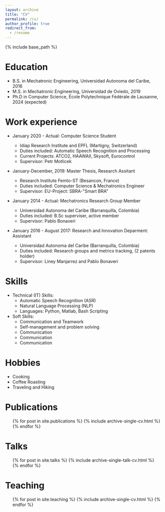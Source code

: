 ```yaml
---
layout: archive
title: "CV"
permalink: /cv/
author_profile: true
redirect_from:
  - /resume
---
```


{% include base_path %}

Education
======
* B.S. in Mechatronic Engineering, Universidad Autonoma del Caribe, 2016
* M.S. in Mechatronic Engineering, Universidad de Oviedo, 2019
* Ph.D in Computer Science, École Polytechnique Fédérale de Lausanne, 2024 (expected)

Work experience
======
* January 2020 - Actual: Computer Science Student
  * Idiap Research Institute and EPFL (Martigny, Switzerland)
  * Duties included: Automatic Speech Recognition and Processing 
  * Current Projects: ATCO2, HAAWAII, Skysoft, Eurocontrol
  * Supervisor: Petr Motlicek

* January-December, 2019: Master Thesis, Research Assitant
  * Research Institute Femto-ST (Besancon, France)
  * Duties included: Computer Science & Mechatronics Engineer
  * Supervisor: EU-Project: SBRA-"Smart BRA"

* January 2014 - Actual: Mechatronics Research Group Member
  * Universidad Autonoma del Caribe (Barranquilla, Colombia)
  * Duties included: B.Sc superviser, active member
  * Supervisor: Pablo Bonaveri

* January 2016 - August 2017: Research and Innovation Deparment: Assistant
  * Universidad Autonoma del Caribe (Barranquilla, Colombia)
  * Duties included: Research groups and metrics tracking, (2 patents holder)
  * Supervisor: Liney Manjarrez and Pablo Bonaveri

Skills
======
* Technical (IT) Skills:
  * Automatic Speech Recognition (ASR)
  * Natural Language Processing (NLP)
  * Languages: Python, Matlab, Bash Scripting
* Soft Skills:
  * Communication and Teamwork
  * Self-management and problem solving
  * Communication
  * Communication
  * Communication

Hobbies
======
* Cooking
* Coffee Roasting
* Traveling and Hiking


Publications
======
  <ul>{% for post in site.publications %}
    {% include archive-single-cv.html %}
  {% endfor %}</ul>
  
Talks
======
  <ul>{% for post in site.talks %}
    {% include archive-single-talk-cv.html %}
  {% endfor %}</ul>
  
Teaching
======
  <ul>{% for post in site.teaching %}
    {% include archive-single-cv.html %}
  {% endfor %}</ul>
  